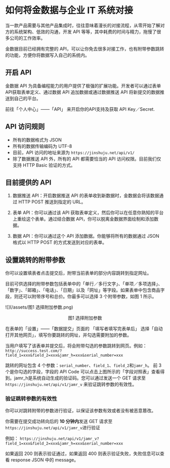# 如何将金数据与企业 IT 系统对接

当一款产品需要与其他产品集成时，往往意味着漫长的对接流程，从零开始了解对方的系统架构、低效的沟通，开发 API 等等，其中耗费的时间与精力，拖慢了很多公司的工作效率。

金数据目前已经拥有完整的 API，可以让你免去很多对接工作，也有附带参数跳转的功能，方便你将数据写入自己的系统内。

## 开启 API

金数据 API 为具备编程能力的用户提供了极强的扩展功能。开发者可以通过表单API获取表单定义、通过数据 API 追加数据或通过数据推送 API 将新提交的数据推送到自己的平台。

前往「个人中心」——「API」 来开启你的API支持及获取 API Key／Secret.

## API 访问规则

* 所有的数据格式为 JSON
* 所有的数据传输编码为 UTF-8
* 目前，API 访问的地址来源为 `https://jinshuju.net/api/v1/`
* 除了数据推送 API 外，所有的 API 都需要恰当的 API 访问权限。目前我们仅支持 HTTP Basic 验证的方式。

## 目前提供的 API

1. 数据推送 API：开启数据推送 API 的表单收到新数据时，金数据会将该数据通过 HTTP POST 推送到指定的 URL。

2. 表单 API：你可以通过该 API 获取表单定义，然后你可以在任意你熟知的平台上重绘这个表单。通过结合数据 API，你可以脱离金数据界面绘制和添加数据。

3. 数据 API：你可以通过这个 API 添加数据。你能够将所有的数据通过 JSON 格式以 HTTP POST 的方式发送到对应的表单。


## 设置跳转的附带参数

你可以设置填表者点击提交后，附带当前表单的部分内容跳转到指定网址。

目前可供选择的附带参数包括表单中的「单行／多行文字」、「单项／多项选择」、「数字」、「邮箱」、「电话」、「日期」以及「网址」等字段。如果表单中包含商品字段，则还可以附带序号和总价。你最多可以选择 3 个附带参数，如图 1 所示。

![](/assets/图1 选择附加参数.png)

<center>图1 选择附加参数</center>

在表单的「设置」——「数据提交」页面的 「填写者填写完表单后」 选择「自动打开其他网页」，填写你要跳转的网址，并勾选需要附加的参数。

当用户填写了该表单并提交后，将会附带勾选的参数跳转到网页。例如：`http://success.test.com/?field_1=xxx&field_2=xxx&jamr_h=xxx&serial_number=xxx`

跳转的网址包含 4 个参数：`serial_number`、`field_1`、`field_2`和`jamr_h`。 前 3 个是你勾选的字段，字段的 API Code 可以点击上图所示的「字段对照表」查看得到。jamr\_h是系统自动生成的验证码。您可以通过发送一个 GET 请求至`https://jinshuju.net/api/v1/jamr_v` 来验证跳转参数的有效性。

### 验证跳转参数的有效性

你可以对跳转附带的参数进行验证，以保证该参数有效或者没有被恶意篡改。

你需要在提交成功转向后的 **10 分钟内**发送 GET 请求至 `https://jinshuju.net/api/v1/jamr_v`进行验证

例如： `https://jinshuju.net/api/v1/jamr_v?field_1=xxx&field_2=xxx&jamr_h=xxx&serial_number=xxx`

如果返回 200 则表示验证通过，如果返回 400 则表示验证失败，失败信息可以查看 response JSON 中的 message。

